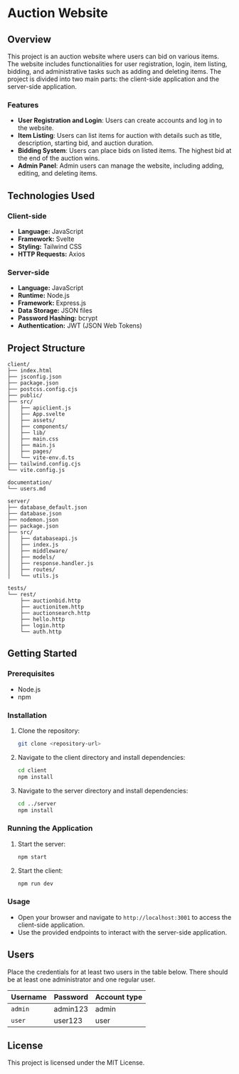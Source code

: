 # Auction Website

## Overview
This project is an auction website where users can bid on various items. The website includes functionalities for user registration, login, item listing, bidding, and administrative tasks such as adding and deleting items. The project is divided into two main parts: the client-side application and the server-side application.

### Features
- **User Registration and Login**: Users can create accounts and log in to the website.
- **Item Listing**: Users can list items for auction with details such as title, description, starting bid, and auction duration.
- **Bidding System**: Users can place bids on listed items. The highest bid at the end of the auction wins.
- **Admin Panel**: Admin users can manage the website, including adding, editing, and deleting items.

## Technologies Used

### Client-side
- **Language:** JavaScript  
- **Framework:** Svelte  
- **Styling:** Tailwind CSS  
- **HTTP Requests:** Axios  

### Server-side
- **Language:** JavaScript  
- **Runtime:** Node.js  
- **Framework:** Express.js  
- **Data Storage:** JSON files  
- **Password Hashing:** bcrypt  
- **Authentication:** JWT (JSON Web Tokens)  

## Project Structure
```
client/
├── index.html
├── jsconfig.json
├── package.json
├── postcss.config.cjs
├── public/
├── src/
│   ├── apiclient.js
│   ├── App.svelte
│   ├── assets/
│   ├── components/
│   ├── lib/
│   ├── main.css
│   ├── main.js
│   ├── pages/
│   └── vite-env.d.ts
├── tailwind.config.cjs
└── vite.config.js

documentation/
└── users.md

server/
├── database_default.json
├── database.json
├── nodemon.json
├── package.json
├── src/
│   ├── databaseapi.js
│   ├── index.js
│   ├── middleware/
│   ├── models/
│   ├── response.handler.js
│   ├── routes/
│   └── utils.js

tests/
└── rest/
    ├── auctionbid.http
    ├── auctionitem.http
    ├── auctionsearch.http
    ├── hello.http
    ├── login.http
    └── auth.http
```

## Getting Started

### Prerequisites
- Node.js
- npm

### Installation
1. Clone the repository:
   ```sh
   git clone <repository-url>
   ```
2. Navigate to the client directory and install dependencies:
   ```sh
   cd client
   npm install
   ```
3. Navigate to the server directory and install dependencies:
   ```sh
   cd ../server
   npm install
   ```

### Running the Application
1. Start the server:
   ```sh
   npm start
   ```
2. Start the client:
   ```sh
   npm run dev
   ```

### Usage
- Open your browser and navigate to `http://localhost:3001` to access the client-side application.
- Use the provided endpoints to interact with the server-side application.

## Users
Place the credentials for at least two users in the table below. There should be at least one administrator and one regular user.

| Username | Password | Account type |
|----------|--------|------------|
| `admin`  | admin123 | admin |
| `user`   | user123 | user |

## License
This project is licensed under the MIT License.
